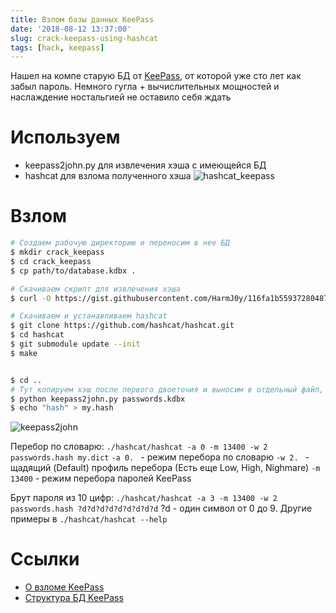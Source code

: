 ```yaml
---
title: Взлом базы данных KeePass
date: '2018-08-12 13:37:00'
slug: crack-keepass-using-hashcat
tags: [hack, keepass]
---
```


Нашел на компе старую БД от [KeePass](keepass-free-password-manager), от которой уже сто лет как забыл пароль. Немного гугла + вычислительных мощностей и наслаждение ностальгией не оставило себя ждать

# Используем

- keepass2john.py для извлечения хэша с имеющейся БД
- hashcat для взлома полученного хэша
 ![hashcat_keepass](https://s3.blog.amd-nick.me/2018/08/hashcat_keepass.png)

# Взлом

```sh
# Создаем рабочую директорию и переносим в нее БД
$ mkdir crack_keepass
$ cd crack_keepass
$ cp path/to/database.kdbx .

# Скачиваем скрипт для извлечения хэша
$ curl -O https://gist.githubusercontent.com/HarmJ0y/116fa1b559372804877e604d7d367bbc/raw/keepass2john.py

# Скачиваем и устанавливаем hashcat
$ git clone https://github.com/hashcat/hashcat.git
$ cd hashcat
$ git submodule update --init
$ make


$ cd ..
# Тут копируем хэш после первого двоеточия и выносим в отдельный файл, например, my.hash
$ python keepass2john.py passwords.kdbx
$ echo "hash" > my.hash
```

![keepass2john](https://s3.blog.amd-nick.me/2018/08/keepass2john.png)


Перебор по словарю:
`./hashcat/hashcat -a 0 -m 13400 -w 2 passwords.hash my.dict`
`-a 0. ` - режим перебора по словарю
`-w 2. ` - щадящий (Default) профиль перебора (Есть еще Low, High, Nighmare)
`-m 13400` - режим перебора паролей KeePass

Брут пароля из 10 цифр:
`./hashcat/hashcat -a 3 -m 13400 -w 2 passwords.hash ?d?d?d?d?d?d?d?d?d`
?d - один символ от 0 до 9. Другие примеры в `./hashcat/hashcat --help`

# Ссылки

- [О взломе KeePass](https://defcon.ru/penetration-testing/3353/)
- [Структура БД KeePass](https://habr.com/post/346820/)
